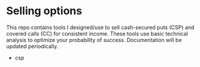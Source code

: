# Selling options

This repo contains tools I designed/use to sell cash-secured puts (CSP) and covered calls (CC) for consistent income. These tools use basic technical analysis to optimize your probability of success. Documentation will be updated periodically.

- csp

